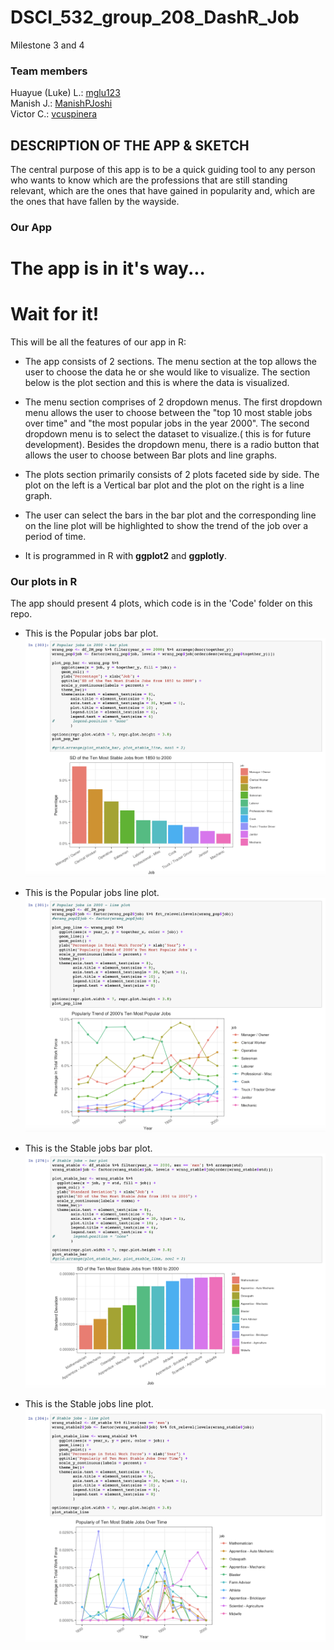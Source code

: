 # DSCI_532_group_208_DashR_Job
Milestone 3 and 4  

### Team members
Huayue (Luke) L.: [mglu123](https://github.com/mglu123)  
Manish J.: [ManishPJoshi](https://github.com/ManishPJoshi)  
Victor C.: [vcuspinera](https://github.com/vcuspinera)  


## DESCRIPTION OF THE APP & SKETCH


The central purpose of this app is to be a quick guiding tool to any person who wants to know which are the professions that are still standing relevant, which are the ones that have gained in popularity and, which are the ones that have fallen by the wayside.

### Our App


# The app is in it's way...
# Wait for it!


This will be all the features of our app in R:

- The app consists of 2 sections. The menu section at the top allows the user to choose the data he or she would like to visualize. The section below is the plot section and this is where the data is visualized.

- The menu section comprises of 2 dropdown menus. The first dropdown menu allows the user to choose between the "top 10 most stable jobs over time" and "the most popular jobs in the year 2000". The second dropdown menu is to select the dataset to visualize.( this is for future development).  Besides the dropdown menu, there is a radio button that allows the user to choose between Bar plots and line graphs.

- The plots section primarily consists of 2 plots faceted side by side. The plot on the left is a Vertical bar plot and the plot on the right is a line graph.

- The user can select the bars in the bar plot and the corresponding line on the line plot will be highlighted to show the trend of the job over a period of time.
 
- It is programmed in R with **ggplot2** and **ggplotly**.

  
### Our plots in R

The app should present 4 plots, which code is in the 'Code' folder on this repo.

- This is the Popular jobs bar plot.
![Pop-jobs_bar-plot](Img/Pop-jobs_bar-plot.png "Popular jobs bar plot")
  
  
- This is the Popular jobs line plot.
![Pop-jobs_line-plot](Img/Pop-jobs_line-plot.png "Popular jobs line plot")
  
  
- This is the Stable jobs bar plot.
![Stable-jobs_bar-plot](Img/Stable-jobs_bar-plot.png "Stable jobs bar plot")


- This is the Stable jobs line plot.
![Stable-jobs_line-plot](Img/Stable-jobs_line-plot.png "Stable jobs line plot")
  